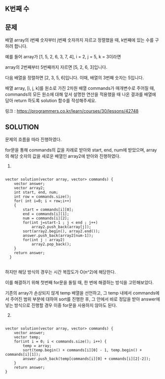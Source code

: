 K번째 수
--------
문제
----
배열 array의 i번째 숫자부터 j번째 숫자까지 자르고 정렬했을 때, k번째에 있는 수를 구하려 합니다.

예를 들어 array가 [1, 5, 2, 6, 3, 7, 4], i = 2, j = 5, k = 3이라면

array의 2번째부터 5번째까지 자르면 [5, 2, 6, 3]입니다.

다음 배열을 정렬하면 [2, 3, 5, 6]입니다. 
이때, 배열의 3번째 숫자는 5입니다.

배열 array, [i, j, k]를 원소로 가진 2차원 배열 commands가 매개변수로 주어질 때, 
commands의 모든 원소에 대해 앞서 설명한 연산을 적용했을 때 나온 결과를 배열에 담아 return 하도록 solution 함수를 작성해주세요.

링크 : <https://programmers.co.kr/learn/courses/30/lessons/42748>


SOLUTION
---------
문제의 흐름을 따라 진행하였다.

for문을 통해 commands의 값을 차례로 받아와 start, end, num에 받았으며, array의 해당 숫자의 값을 새로운 배열인 array2에 받아와 진행하였다.

1.
<pre>
<code>
vector<int> solution(vector<int> array, vector<vector<int>> commands) {
    vector<int> answer;
    vector<int> array2;
    int start, end, num;
    int row = commands.size();
    for( int i=0; i < row;i++)
    {
        start = commands[i][0];
        end = commands[i][1];
        num = commands[i][2];
        for(int j=start-1 ; j < end ; j++)
            array2.push_back(array[j]);
        sort(array2.begin(), array2.end());
        answer.push_back(array2[num-1]);
        for(int j : array2)
            array2.pop_back();
    }
    return answer;
  }
</code>
</pre>
  
하지만 해당 방식의 경우는 시간 복잡도가 O(n^2)에 해당한다.
  
이를 해결하기 위해 첫번째 for문을 돌릴 때, 한 번에 해결하는 방식을 고민해보았다.

기존의 array가 손상되지 않게 temp 배열을 선언하고, 그 temp 내에서 commands에서 주어진 범위 부분에 대하여 sort를 진행한 후, 그 안에서 바로 정답을 받아 answer에 넣는 방식으로 
진행할 경우 이중 for문을 사용하지 않아도 된다.
  
2.
<pre>
<code>
vector<int> solution(vector<int> array, vector<vector<int>> commands) {
    vector<int> answer;
    vector<int> temp;
    for(int i = 0; i < commands.size(); i++) {
        temp = array;
        sort(temp.begin() + commands[i][0] - 1, temp.begin() + commands[i][1]);
        answer.push_back(temp[commands[i][0] + commands[i][2]-2]);
    }
    return answer;
}
</code>
</pre>
  
  
  
  
